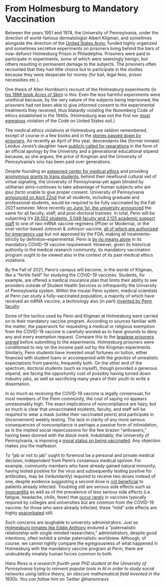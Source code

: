 # From Holmesburg to Mandatory Vaccination

Between the years 1951 and 1974, the University of Pennsylvania, under the direction of world-famous dermatologist Albert Kligman, and sometimes alongside the direction of the [United States Army](https://www.thedp.com/article/1995/05/u-involved-in-chemical-tests-on-prisoners), funded highly organized and sometimes secretive experiments on prisoners living behind the bars of now-defunct Holmesburg Prison in Philadelphia. Prisoners were paid to participate in experiments, some of which were seemingly benign, but others resulting in permanent damage to the subjects. The prisoners often recounted that they had little choice but to participate in the studies because they were desperate for money (for bail, legal fees, prison necessities etc.).

One thesis of Allen Hornblum’s recount of the Holmesburg experiments (in [his 1998 book *Acres of Skin*](https://www.amazon.com/Acres-Skin-Experiments-Holmesburg-Prison/dp/0415923360)) is this: Even the less harmful experiments were unethical because, by the very nature of the subjects being imprisoned, the prisoners had not been able to give informed consent to the experimental treatments they received, thus blatantly violating the Nuremberg Code of ethics established in the 1940s. (Holmesburg was not the first nor [most egregious](https://www.cdc.gov/tuskegee/index.html) violation of the Code on United States soil.)

The medical ethics violations at Holmesburg are seldom remembered, except of course in a few books and in the [stories passed down by prisoners](https://www.amazon.com/Sentenced-Science-Black-Imprisonment-America/dp/0271058757). As recently as April of this year, descendants like (former inmate) Leodus Jones’s daughter have [publicly called for reparations](https://merionwest.com/2021/04/06/penns-imprisoned-black-guinea-pigs-deserve-an-apology-and-reparations/) in the form of an official apology by the University and a generational educational stipend because, as she argues, the price of Kingman and the University of Pennsylvania’s sins has been paid over generations.

Despite founding an [esteemed center for medical ethics](https://lgbtc.vpul.upenn.edu/transresources/) and providing [anonymous grants to trans students](https://lgbtc.vpul.upenn.edu/transresources/), behind their newfound cultural veil of virtue signaling, the University of Pennsylvania–yet again blinded by utilitarian aims–continues to take advantage of human subjects who are *ipso facto* unable to give proper consent. University of Pennsylvania [announced on April 22nd](https://coronavirus.upenn.edu/announcement/update-penn's-plans-fall-semester) that all students, including graduate and professional students, would be required to be fully vaccinated by the Fall 2021 semester. More recently [on June 1st, the university announced](https://coronavirus.upenn.edu/announcement/message-faculty-staff-and-postdocs-vaccination-status-and-return-campus) the same for all faculty, staff, and post-doctoral trainees. In total, Penn will be subjecting it’s [26,552 students, 5,048 faculty and 2,125 academic support staff](https://www.upenn.edu/about/facts) to one of two mRNA vaccine regimens (Pfizer or Moderna), or the viral-vector-based Johnson & Johnson vaccine, [all of which are authorized for emergency use](https://www.fda.gov/consumers/consumer-updates/learn-more-about-covid-19-vaccines-fda) but not approved by the FDA, making all treatments–strictly by definition–experimental. Penn is [by no means alone](https://www.bestcolleges.com/blog/list-of-colleges-that-require-covid-19-vaccine/) in its mandatory COVID-19 vaccine requirement. However, given its historical authority in the medical research community, its mandatory vaccination program ought to be viewed also in the context of its past medical ethics violations.

By the Fall of 2021, Penn’s campus will become, in the words of Kligman, like a “fertile field” for studying the COVID-19 vaccines. Students, for example, are offered a medical insurance plan that limits their ability to see providers outside of Student Health Services or infrequently the University of Pennsylvania system. Within the insular Penn system, medical scientists at Penn can study a fully-vaccinated population, a majority of which have received an mRNA vaccine, a technology also (in part) [invented by Penn faculty](https://en.wikipedia.org/wiki/Drew_Weissman).

Some of the tactics used by Penn and Kligman at Holmesburg were carried on to their mandatory vaccine program. According to sources familiar with the matter, the paperwork for requesting a medical or religious exemption from the COVID-19 vaccine is carefully worded as to have grounds to deny any and every exemption request. Compare this to the [legalese prisoners signed](https://www.thedp.com/article/2007/11/swollen_feet_and_a_wanted_apology) before submitting to the experiments. Holmesburg prisoners were conditioned to rely on the income paid out by the Kingman experiments. Similarly, Penn students have invested small fortunes on tuition, either financed with student loans or accompanied with the *gravitas* of unrealistic expectations from parents, frequently both. On the other end of the spectrum, doctoral students (such as myself), though provided a generous stipend, are facing the opportunity cost of possibly having turned down industry jobs, as well as sacrificing many years of their youth to write a dissertation.

In so much as receiving the COVID-19 vaccine is legally consensual, for most members of the Penn community, the cost of saying no appears unreasonably high. The exact implications of noncompliance are hazy, but so much is clear that unvaccinated students, faculty, and staff will be required to wear a mask (unlike their vaccinated peers) and participate in (inconvenient) weekly testing. The lack in clarity of any more serious consequences of noncompliance is perhaps a passive form of intimidation, as is the implied social repercussions for the few brazen “antivaxers,” having been donned with the *black mark*. Indubitably, the University of Pennsylvania, is imposing a [moral status on being vaccinated](https://www.ncbi.nlm.nih.gov/pmc/articles/PMC6267229/). Any objection makes *you* the malfeasor.

To “jab or not to jab” ought to foremost be a personal and private medical decision, independent from Penn’s consensus medical opinion. For example, community members who have already gained natural immunity, having tested positive for the virus and subsequently testing positive for antibodies, may be (redundantly) required to receive two doses instead of one, despite evidence suggesting a second dose is [not beneficial](https://www.nejm.org/doi/full/10.1056/NEJMc2101667) to patients already infected. Troubling still are serious side effects such as [myocarditis](https://www.cdc.gov/coronavirus/2019-ncov/vaccines/safety/myocarditis.html) as well as of the prevalence of less serious side effects (i.e. fatigue, headache, chills, fever) that [occur rarely](https://www.samhealth.org/about-samaritan/news-search/2021/02/09/covid-19-vaccine-side-effects-compared-to-other-vaccines) in vaccines typically required by colleges and universities but are common from the COVID-19 vaccine; for those who were already infected, these “mild” side effects are highly [exacerbated](https://www.nejm.org/doi/full/10.1056/NEJMc2101667) still.

Such concerns are laughable to university administrators. Just as [Holmesburg inmates like Eddie Anthony](https://www.amazon.com/Sentenced-Science-Black-Imprisonment-America/dp/0271058757) endured a "paternalistic relationship with single-minded researchers," administrators, despite good intentions, often exhibit a similar paternalistic worldview. Although, of course, we cannot rightly compare the egregiousness of what happened in Holmesburg with the mandatory vaccine program at Penn, there are undoubtedly innately human forces common to both.

*Hans Riess is a research fourth-year PhD student at the University of Pennsylvania trying to reinvent popular tools in AI in order to study social networks using lattice theory, an obscure mathematical field invented in the 1930s. You can follow him on Twitter @hansmriess*

